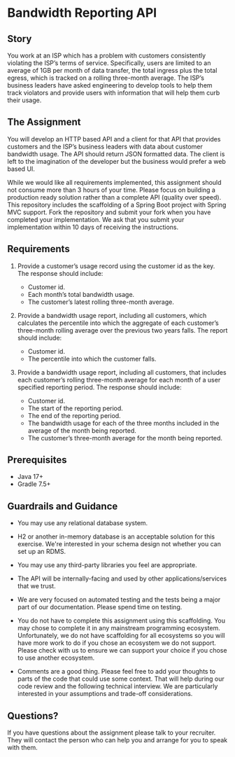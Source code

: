 # Bandwidth Reporting API #

## Story ##

You work at an ISP which has a problem with customers consistently violating the ISP’s terms of service. Specifically, users are limited to an average of 1GB per month of data transfer, the total ingress plus the total egress, which is tracked on a rolling three-month average. The ISP’s business leaders have asked engineering to develop tools to help them track violators and provide users with information that will help them curb their usage.

## The Assignment ##

You will develop an HTTP based API and a client for that API that provides customers and the ISP’s business leaders with data about customer bandwidth usage. The API should return JSON formatted data. The client is left to the imagination of the developer but the business would prefer a web based UI.

While we would like all requirements implemented, this assignment should not consume more than 3 hours of your time. Please focus on building a production ready solution rather than a complete API (quality over speed).
​
This repository includes the scaffolding of a Spring Boot project with Spring MVC support. Fork the repository and submit your fork when you have completed your implementation. We ask that you submit your implementation within 10 days of receiving the instructions.

## Requirements ##

1. Provide a customer’s usage record using the customer id as the key. The response should include:

   * Customer id.
   * Each month’s total bandwidth usage.
   * The customer’s latest rolling three-month average.

2. Provide a bandwidth usage report, including all customers, which calculates the percentile into which the aggregate of each customer’s three-month rolling average over the previous two years falls. The report should include:

   * Customer id.
   * The percentile into which the customer falls.

3. Provide a bandwidth usage report, including all customers, that includes each customer’s rolling three-month average for each month of a user specified reporting period. The response should include:

    * Customer id.
    * The start of the reporting period.
    * The end of the reporting period.
    * The bandwidth usage for each of the three months included in the average of the month being reported.
    * The customer’s three-month average for the month being reported.

## Prerequisites ##

* Java 17+
* Gradle 7.5+​

## Guardrails and Guidance ##

* You may use any relational database system.

* H2 or another in-memory database is an acceptable solution for this exercise. We're interested in your schema design not whether you can set up an RDMS.

* You may use any third-party libraries you feel are appropriate.

* The API will be internally-facing and used by other applications/services that we trust.

* We are very focused on automated testing and the tests being a major part of our documentation. Please spend time on testing.

* You do not have to complete this assignment using this scaffolding. You may chose to complete it in any mainstream programming ecosystem. Unfortunately, we do not have scaffolding for all ecosystems so you will have more work to do if you chose an ecosystem we do not support. Please check with us to ensure we can support your choice if you chose to use another ecosystem.

* Comments are a good thing. Please feel free to add your thoughts to parts of the code that could use some context. That will help during our code review and the following technical interview. We are particularly interested in your assumptions and trade-off considerations.

## Questions? ##

If you have questions about the assignment please talk to your recruiter. They will contact the person who can help you and arrange for you to speak with them.
